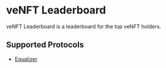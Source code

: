 # veNFT Leaderboard

veNFT Leaderboard is a leaderboard for the top veNFT holders.

## Supported Protocols

- [Equalizer](veEqual.md)
